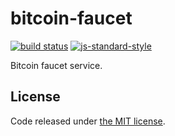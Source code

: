 # bitcoin-faucet

[![build status](https://img.shields.io/travis/fanatid/bitcoin-faucet.svg?branch=master&style=flat-square)](http://travis-ci.org/fanatid/bitcoin-faucet)
[![js-standard-style](https://img.shields.io/badge/code%20style-standard-brightgreen.svg?style=flat-square)](https://github.com/feross/standard)

Bitcoin faucet service.

## License

Code released under [the MIT license](https://github.com/fanatid/bitcoin-faucet/blob/master/LICENSE).
